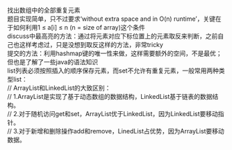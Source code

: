 找出数组中的全部重复元素  
题目实现简单，只不过要求‘without extra space and in O(n) runtime’，关键在于如何利用1 ≤ a[i] ≤ n (n = size of array)这个条件  
discuss中最高亮的方法：通过将元素对应下标位置上的元素取反来判断，之前自己也这样考虑过，只是没想到取反这样的方法，非常tricky  
提交的方法：利用hashmap键的唯一性来做，这样需要额外的空间，不是最优；但也是了解了一些java的语法知识  
list列表必须按照插入的顺序保存元素，而set不允许有重复元素，一般常用两种类型list：  
//		ArrayList和LinkedList的大致区别：   
//	     1.ArrayList是实现了基于动态数组的数据结构，LinkedList基于链表的数据结构。   
//	     2.对于随机访问get和set，ArrayList优于LinkedList，因为LinkedList要移动指针。   
//	     3.对于新增和删除操作add和remove，LinedList占优势，因为ArrayList要移动数据。
